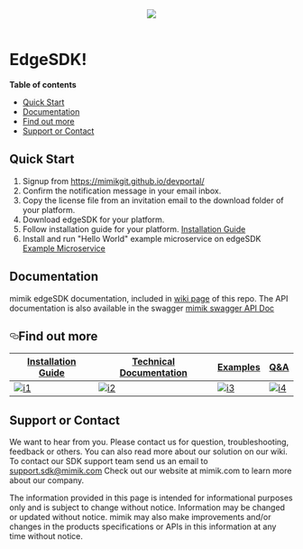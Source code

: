 <!DOCTYPE html>
<html>
<head>
<meta charset="utf-8">
<meta name="viewport" content="width=device-width, initial-scale=1.0">
  <link rel="dns-prefetch" href="https://assets-cdn.github.com">
  <link rel="dns-prefetch" href="https://avatars0.githubusercontent.com">
  <link rel="dns-prefetch" href="https://avatars1.githubusercontent.com">
  <link rel="dns-prefetch" href="https://avatars2.githubusercontent.com">
  <link rel="dns-prefetch" href="https://avatars3.githubusercontent.com">
  <link rel="dns-prefetch" href="https://github-cloud.s3.amazonaws.com">
  <link rel="dns-prefetch" href="https://user-images.githubusercontent.com/">
<div align="center">
  <img src="https://github.com/mimikgit/edgeSDK/blob/master/docs/pictures/mimik_logo.png"><br><br>
</div>
<link rel="stylesheet" href="https://stackedit.io/res-min/themes/base.css" />
<body><div class="container"><h1 id="edgesdk">EdgeSDK!</h1>
<link rel="logo-icon" href="https://github.com/mimikgit/edgeSDK/blob/master/mimik_logo.png" title="mimik">

<p><strong>Table of contents</strong></p>
<p><div class="toc">
<ul>
<li><a href="#quick-start">Quick Start</a></li>
<li><a href="#documentation">Documentation</a></li>
<li><a href="#user-content-find-out-more">Find out more</a></li>
<li><a href="#support-or-contact">Support or Contact</a></li>
</ul>
</li>
</ul>
</div>
</p>

<h2 id="quick-start">Quick Start</h2>

<ol>
<li>Signup from <a href="https://mimikgit.github.io/devportal/">https://mimikgit.github.io/devportal/</a></li>
<li>Confirm the notification message in your email inbox.</li>
<li>Copy the license file from an invitation email to the download folder of your platform.</li>
<li>Download edgeSDK for your platform.</li>
<li>Follow installation guide for your platform. <a href= "https://github.com/mimikgit/edgeSDK/wiki/Installation-Guide/">Installation Guide</a></li>
<li>Install and run "Hello World" example microservice on edgeSDK <a href= "https://github.com/mimikgit/edgeSDK/wiki/How-to-install-Example-Microservice">Example Microservice </a></li>
</ol>

<h2 id="documentation">Documentation</h2>

<p>mimik edgeSDK documentation, included in  <a href="https://app.swaggerhub.com/search?type=API&amp;owner=mimik">wiki page</a> of this repo.  The API documentation is also available in the swagger <a href="https://app.swaggerhub.com/search?type=API&amp;owner=mimik">mimik swagger API Doc</a></p>

<h2><a href="#find-out-more" aria-hidden="true" class="anchor" id="user-content-find-out-more"><svg aria-hidden="true" class="octicon octicon-link" height="16" version="1.1" viewBox="0 0 16 16" width="16"><path fill-rule="evenodd" d="M4 9h1v1H4c-1.5 0-3-1.69-3-3.5S2.55 3 4 3h4c1.45 0 3 1.69 3 3.5 0 1.41-.91 2.72-2 3.25V8.59c.58-.45 1-1.27 1-2.09C10 5.22 8.98 4 8 4H4c-.98 0-2 1.22-2 2.5S3 9 4 9zm9-3h-1v1h1c1 0 2 1.22 2 2.5S13.98 12 13 12H9c-.98 0-2-1.22-2-2.5 0-.83.42-1.64 1-2.09V6.25c-1.09.53-2 1.84-2 3.25C6 11.31 7.55 13 9 13h4c1.45 0 3-1.69 3-3.5S14.5 6 13 6z"></path></svg></a>Find out more</h2>
<table>
<thead>
<tr>
<th><strong><a href="https://github.com/mimikgit/edgeSDK/wiki/Installation-Guide">Installation Guide</a></strong></th>
<th><strong><a href="https://github.com/mimikgit/edgeSDK/wiki/Installation-Guide">Technical Documentation</a></strong></th>
<th><strong><a href="https://github.com/mimikgit/edgeSDK/wiki/How-to-install-Example-Microservice">Examples</a></strong></th>
<th><strong><a href="https://github.com/mimikgit/edgeSDK/wiki/Q&A">Q&A</a></strong></th>
</tr>
</thead>
<tbody>
<tr>
<td><a href="https://github.com/mimikgit/edgeSDK/wiki/Installation-Guide"><img src="https://camo.githubusercontent.com/8c6159b25596bb5a534a95784f8c7bd38fefe95a/68747470733a2f2f64336936666d7331636d316a30692e636c6f756466726f6e742e6e65742f6769746875622f696d616765732f74656368646f63732e706e67" alt="i1" data-canonical-src="https://d3i6fms1cm1j0i.cloudfront.net/github/images/techdocs.png" style="max-width:100%;"></a></td>
<td><a href="https://github.com/mimikgit/edgeSDK/wiki/Technical-Documentation"><img src="https://camo.githubusercontent.com/0390397513935043e56a7829a27810eee31458d9/68747470733a2f2f64336936666d7331636d316a30692e636c6f756466726f6e742e6e65742f6769746875622f696d616765732f73657475702e706e67" alt="i2" data-canonical-src="https://d3i6fms1cm1j0i.cloudfront.net/github/images/setup.png" style="max-width:100%;"></a></td>
<td><a href="https://github.com/mimikgit/edgeSDK/wiki/Examples"><img src="https://camo.githubusercontent.com/80cb14d5c90978bd9ac999eaaeedb559a7621eb7/68747470733a2f2f64336936666d7331636d316a30692e636c6f756466726f6e742e6e65742f6769746875622f696d616765732f726f61646d61702e706e67" alt="i3" data-canonical-src="https://d3i6fms1cm1j0i.cloudfront.net/github/images/roadmap.png" style="max-width:100%;"></a></td>
<td><a href="https://github.com/mimikgit/edgeSDK/wiki/Q&A"><img src="https://camo.githubusercontent.com/b0be97a372fd4a9c0b0478066e70526d869da250/68747470733a2f2f64336936666d7331636d316a30692e636c6f756466726f6e742e6e65742f6769746875622f696d616765732f636f6e747269627574696e672e706e67" alt="i4" data-canonical-src="https://d3i6fms1cm1j0i.cloudfront.net/github/images/contributing.png" style="max-width:100%;"></a></td>
</tr></tbody></table>

<h2 id="support-or-contact">Support or Contact</h2>

<p>We want to hear from you. Please contact us for question, troubleshooting, feedback or others. You can also read more about our solution on our wiki. To contact our SDK support team send us an email to <a class="email-link" href="mailto:support.sdk@mimik.com"> support.sdk@mimik.com</a> Check out our website at mimik.com to learn more about our company.</p>

<p>The information provided in this page is intended for informational purposes only and is subject to change without notice. Information may be changed or updated without notice. mimik may also make improvements and/or changes in the products specifications or APIs in this information at any time without notice.</p></div></body>
</html>
